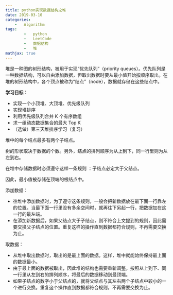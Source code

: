 ```yaml
---
title: python实现数据结构之堆
date: 2019-03-10
categories: 
	-   Algorithm
tags:  
        -   python
        -   LeetCode
        -   数据结构
        -   堆
mathjax: true
---
```


堆是一种图的树形结构，被用于实现“优先队列”（priority queues）。优先队列是一种数据结构，可以自由添加数据，但取出数据时要从最小值开始按顺序取出。在堆的树形结构中，各个顶点被称为“结点”（node），数据就存储在这些结点中。

**学习目标：**

-   实现一个小顶堆、大顶堆、优先级队列
-   实现堆排序
-   利用优先级队列合并 K 个有序数组
-   求一组动态数据集合的最大 Top K
-   （选做）第三天堆排序学习（复习）

 
<!-- more -->


堆中的每个结点最多有两个子结点。

树的形状取决于数据的个数。另外，结点的排列顺序为从上到下，同一行里则为从左到右。

在堆中存储数据时必须遵守这样一条规则 ：子结点必定大于父结点。

因此，最小值被存储在顶端的根结点中。

添加数据：

-    往堆中添加数据时，为了遵守这条规则，一般会把新数据放在最下面一行靠左的位置。当最下面一行里没有多余空间时，就再往下另起一行，把数据加在这一行的最左端。
-    在添加新数据后，如果父结点大于子结点，则不符合上文提到的规则，因此需要交换父子结点的位置。重复这样的操作直到数据都符合规则，不再需要交换为止。


取数据：

-    从堆中取出数据时，取出的是最上面的数据。这样，堆中就能始终保持最上面的数据最小。
-    由于最上面的数据被取出，因此堆的结构也需要重新调整。按照从上到下、同一行里从左到右的排列顺序，将最后的数据移动到最顶端。
-    如果子结点的数字小于父结点的，就将父结点与其左右两个子结点中较小的一个进行交换。重复这个操作直到数据都符合规则，不再需要交换为止。